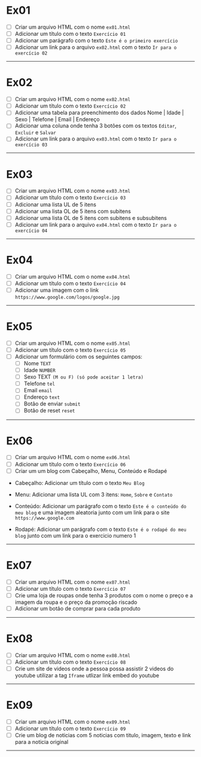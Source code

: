 # Ex01

-  [ ] Criar um arquivo HTML com o nome `ex01.html`
-  [ ] Adicionar um título com o texto `Exercício 01`
-  [ ] Adicionar um parágrafo com o texto `Este é o primeiro exercício`
-  [ ] Adicionar um link para o arquivo `ex02.html` com o texto `Ir para o exercício 02`

---

# Ex02

-  [ ] Criar um arquivo HTML com o nome `ex02.html`
-  [ ] Adicionar um título com o texto `Exercício 02`
-  [ ] Adicionar uma tabela para preenchimento dos dados
       Nome | Idade | Sexo | Telefone | Email | Endereço
-  [ ] Adicionar uma coluna onde tenha 3 botões com os textos `Editar`, `Excluir` e `Salvar`
-  [ ] Adicionar um link para o arquivo `ex03.html` com o texto `Ir para o exercício 03`

---

# Ex03

-  [ ] Criar um arquivo HTML com o nome `ex03.html`
-  [ ] Adicionar um título com o texto `Exercício 03`
-  [ ] Adicionar uma lista UL de 5 itens
-  [ ] Adicionar uma lista OL de 5 itens com subitens
-  [ ] Adicionar uma lista OL de 5 itens com subitens e subsubitens
-  [ ] Adicionar um link para o arquivo `ex04.html` com o texto `Ir para o exercício 04`

---

# Ex04

-  [ ] Criar um arquivo HTML com o nome `ex04.html`
-  [ ] Adicionar um título com o texto `Exercício 04`
-  [ ] Adicionar uma imagem com o link `https://www.google.com/logos/google.jpg`

---

# Ex05

-  [ ] Criar um arquivo HTML com o nome `ex05.html`
-  [ ] Adicionar um título com o texto `Exercício 05`
-  [ ] Adicionar um formulário com os seguintes campos:
   -  [ ] Nome `TEXT`
   -  [ ] Idade `NUMBER`
   -  [ ] Sexo TEXT `(M ou F) (só pode aceitar 1 letra)`
   -  [ ] Telefone `tel`
   -  [ ] Email `email`
   -  [ ] Endereço `text`
   -  [ ] Botão de enviar `submit`
   -  [ ] Botão de reset `reset`

---

# Ex06

-  [ ] Criar um arquivo HTML com o nome `ex06.html`
-  [ ] Adicionar um título com o texto `Exercício 06`
-  [ ] Criar um um blog com Cabeçalho, Menu, Conteúdo e Rodapé

-  Cabeçalho: Adicionar um título com o texto `Meu Blog`

-  Menu: Adicionar uma lista UL com 3 itens: `Home`, `Sobre` e `Contato`

-  Conteúdo: Adicionar um parágrafo com o texto `Este é o conteúdo do meu blog` e uma imagem aleatoria
   junto com um link para o site `https://www.google.com`

-  Rodapé: Adicionar um parágrafo com o texto `Este é o rodapé do meu blog` junto com um link para o exercicio numero 1

---

# Ex07

-  [ ] Criar um arquivo HTML com o nome `ex07.html`
-  [ ] Adicionar um título com o texto `Exercício 07`
-  [ ] Crie uma loja de roupas onde tenha 3 produtos com o nome o preço e a imagem da roupa e o preço da promoção riscado
-  [ ] Adicionar um botão de comprar para cada produto

---

# Ex08

-  [ ] Criar um arquivo HTML com o nome `ex08.html`
-  [ ] Adicionar um título com o texto `Exercício 08`
-  [ ] Crie um site de videos onde a pessoa possa assistir 2 videos do youtube utilizar a tag
       `Iframe` utlizar link embed do youtube

---

# Ex09

-  [ ] Criar um arquivo HTML com o nome `ex09.html`
-  [ ] Adicionar um título com o texto `Exercício 09`
-  [ ] Crie um blog de noticias com 5 noticias com titulo, imagem, texto e link para a noticia original

---
